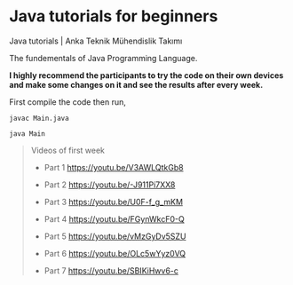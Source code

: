 # Java tutorials for beginners

Java tutorials | Anka Teknik Mühendislik Takımı 

The fundementals of Java Programming Language.

**I highly recommend the participants to try the code on their own devices and make some changes on it and see the results after every week.**

First compile the code then run,

`javac Main.java`

`java Main`

> Videos of first week 
> *  Part 1
> https://youtu.be/V3AWLQtkGb8 
> 
> * Part 2
> https://youtu.be/-J911Pi7XX8 
> 
> * Part 3
> https://youtu.be/U0F-f_g_mKM 
> 
> * Part 4
> https://youtu.be/FGynWkcF0-Q 
> 
> * Part 5
> https://youtu.be/vMzGyDv5SZU 
> 
> * Part 6
> https://youtu.be/OLc5wYyz0VQ 
> 
> * Part 7
> https://youtu.be/SBIKiHwv6-c 
